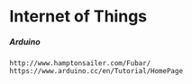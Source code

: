 # Internet of Things

##### Arduino

```
http://www.hamptonsailer.com/Fubar/
https://www.arduino.cc/en/Tutorial/HomePage
```



